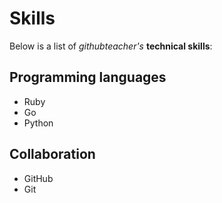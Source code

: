 # Skills

Below is a list of *githubteacher's* **technical skills**:

## Programming languages
- Ruby
- Go
- Python

## Collaboration
- GitHub
- Git
